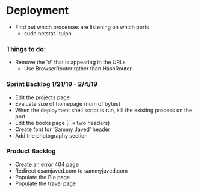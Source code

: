 # Deployment

 - Find out which processes are listening on which ports
    * sudo netstat -tulpn

 
### Things to do:
 - Remove the '#' that is appearing in the URLs
    * Use BrowserRouter rather than HashRouter
 
### Sprint Backlog 1/21/19 - 2/4/19
 - Edit the projects page
 - Evaluate size of homepage (num of bytes)
 - When the deployment shell script is run, kill the existing process on the port
 - Edit the books page (Fix two headers)
 - Create font for 'Sammy Javed' header
 - Add the photography section
 
### Product Backlog
 - Create an error 404 page
 - Redirect osamjaved.com to sammyjaved.com
 - Populate the Bio page
 - Populate the travel page
